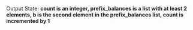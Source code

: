 Output State: **count is an integer, prefix_balances is a list with at least 2 elements, b is the second element in the prefix_balances list, count is incremented by 1**